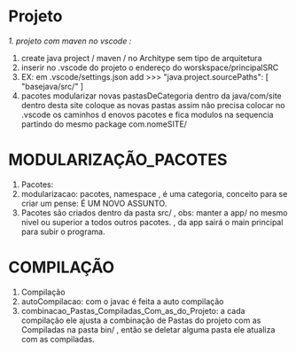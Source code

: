 # Projeto

*1. projeto com maven no vscode :*
  1. create java project / maven / no Architype sem tipo de arquitetura
  2. inserir no .vscode do projeto o endereço do worskspace/principalSRC
  3. EX: em .vscode/settings.json add >>> "java.project.sourcePaths": [ "basejava/src/" ]
  4. pacotes modularizar novas pastasDeCategoria dentro da java/com/site dentro desta site coloque as novas pastas assim não precisa colocar no .vscode os caminhos d enovos pacotes e fica modulos na sequencia partindo do mesmo package com.nomeSITE/ <novaCATEGORIA>

# MODULARIZAÇÃO_PACOTES
1. Pacotes:
  1. modularizacao: pacotes, namespace , é uma categoria, conceito para se criar um pense: É UM NOVO ASSUNTO.
  2. Pacotes são criados dentro da pasta src/ , obs: manter a app/ no mesmo nivel ou superior a todos outros pacotes. , da app sairá o main principal para subir o programa.


# COMPILAÇÃO
1. Compilação
  1. autoCompilacao: com o javac é feita a auto compilação
  2. combinacao_Pastas_Compiladas_Com_as_do_Projeto: a cada compilação ele ajusta a combinação de Pastas do projeto com as Compiladas na pasta bin/ , então se deletar alguma pasta ele atualiza com as compiladas.